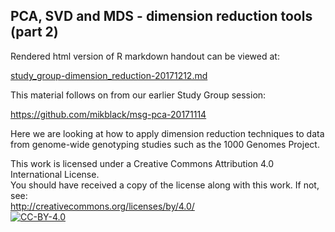 ## PCA, SVD and MDS - dimension reduction tools (part 2)

Rendered html version of R markdown handout can be viewed at:

[study_group-dimension_reduction-20171212.md](study_group-dimension_reduction-20171212.md)

This material follows on from our earlier Study Group session:

https://github.com/mikblack/msg-pca-20171114

Here we are looking at how to apply dimension reduction techniques to data from genome-wide genotyping
studies such as the 1000 Genomes Project.

This work is licensed under a Creative Commons Attribution 4.0 International License.<BR>
You should have received a copy of the license along with this work. If not, see:<BR>
http://creativecommons.org/licenses/by/4.0/
<a href="http://creativecommons.org/licenses/by/4.0/">  
        <img alt="CC-BY-4.0" src="https://upload.wikimedia.org/wikipedia/commons/5/5b/Cc-by-icon.png" />
</a>
